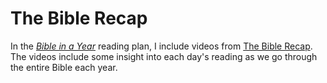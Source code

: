 # The Bible Recap

In the [*Bible in a Year*](/bible/plans/bible-in-a-year) reading plan, I include videos from [The Bible Recap](https://www.thebiblerecap.com). The videos include some insight into each day's reading as we go through the entire Bible each year.